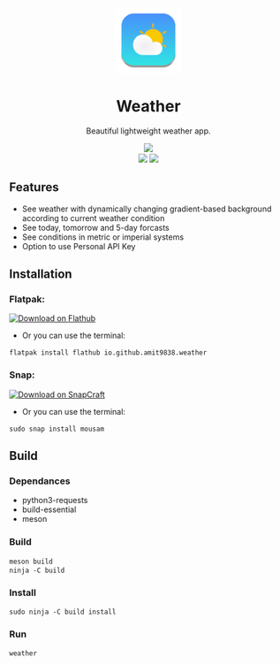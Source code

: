 <div align="center">
<img src="data/icons/hicolor/scalable/apps/io.github.amit9838.weather.svg?raw=true" width="120">
<h1>Weather</h1>
<p>Beautiful lightweight weather app.</p>
<img src="https://img.shields.io/github/v/release/amit9838/weather?style=flat&label=Latest+Release&color=%234a92ff">
</div>
<div align="center">
<img src="https://github.com/amit9838/weather/blob/master/screenshots/ss2-haze_night.png?raw=true#gh-dark-mode-only">
<img src="https://github.com/amit9838/weather/blob/master/screenshots/ss1-overcast_clouds_day.png?raw=true#gh-light-mode-only">
</div>

## Features
* See weather with dynamically changing gradient-based background according to current weather condition
* See today, tomorrow and 5-day forcasts
* See conditions in metric or imperial systems
* Option to use Personal API Key

## Installation

### **Flatpak:**

<a href='https://flathub.org/apps/io.github.amit9838.weather'><img width='240' alt='Download on Flathub' src='https://dl.flathub.org/assets/badges/flathub-badge-en.png'/></a>

* Or you can use the terminal:
```
flatpak install flathub io.github.amit9838.weather
```

### **Snap:**

<a href='https://snapcraft.io/mousam'><img width='240' alt='Download on SnapCraft' src='https://github.com/snapcore/snap-store-badges/blob/master/EN/%5BEN%5D-snap-store-black-uneditable.png?raw=true'/></a>

* Or you can use the terminal:

```
sudo snap install mousam
```

## Build
### Dependances
* python3-requests
* build-essential
* meson
  
### Build
```
meson build
ninja -C build
```

### Install
```
sudo ninja -C build install
```
### Run
```
weather
```

